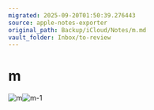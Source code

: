 ```yaml
---
migrated: 2025-09-20T01:50:39.276443
source: apple-notes-exporter
original_path: Backup/iCloud/Notes/m.md
vault_folder: Inbox/to-review
---
```

# m

![m](images/m.png)![m-1](images/m-1.png)
